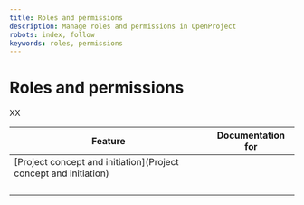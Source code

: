 ```yaml
---
title: Roles and permissions
description: Manage roles and permissions in OpenProject
robots: index, follow
keywords: roles, permissions
---
```


# Roles and permissions

XX

| Feature                                                      | Documentation for |
| ------------------------------------------------------------ | ----------------- |
| [Project concept and initiation](Project concept and initiation) |                   |
|                                                              |                   |
|                                                              |                   |
|                                                              |                   |
|                                                              |                   |

